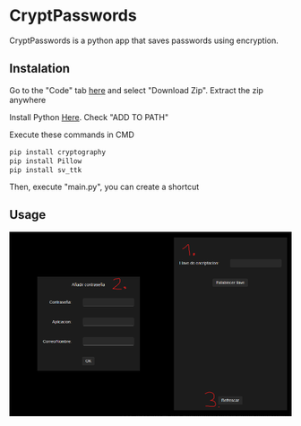 # CryptPasswords
CryptPasswords is a python app that saves passwords using encryption.

## Instalation

Go to the "Code" tab [here](https://github.com/Muxutruk2/CryptPasswords/) and select "Download Zip". Extract the zip anywhere

Install Python [Here](https://www.python.org/downloads/). Check "ADD TO PATH"

Execute these commands in CMD

```
pip install cryptography
pip install Pillow
pip install sv_ttk
```

Then, execute "main.py", you can create a shortcut

## Usage

![Usage guide image](https://github.com/Muxutruk2/CryptPasswords/blob/main/ReadmeImages/image.png)
